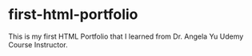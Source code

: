 # first-html-portfolio
This is my first HTML Portfolio that I learned from Dr. Angela Yu Udemy Course Instructor.
